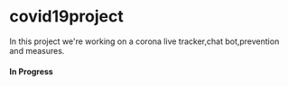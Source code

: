 # covid19project
In this project we're working on a corona live tracker,chat bot,prevention and measures.<br>
<h4 bgcolor="red">In Progress</h4>

